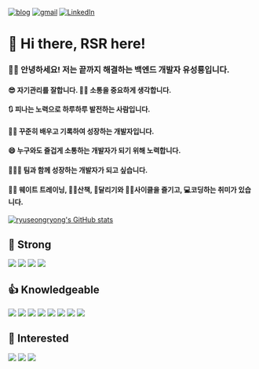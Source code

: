 [![blog](https://img.shields.io/badge/Blog-3cba54?style=flat-square&logo=Notion&logoColor=black)](https://ryuseongryong.notion.site/RSR-LOG-75a44d8f61464c3ca9de577c9818bcba) [![gmail](https://img.shields.io/badge/ryuseongryong@gmail.com-db3236?style=flat-square&logo=Gmail&logoColor=white)](mailto:ryuseongryong@gmail.com) [![LinkedIn](https://img.shields.io/badge/seongryong_ryu-0077b5?style=flat-square&logo=LinkedIn&logoColor=white)](https://www.linkedin.com/in/seongryong-ryu-2603b1182/)

# 👋 Hi there, RSR here!

### 👨‍💻 안녕하세요! 저는 끝까지 해결하는 백엔드 개발자 유성룡입니다.
#### 😎 자기관리를 잘합니다. 🙆‍♂️ 소통을 중요하게 생각합니다.
#### 🔃 피나는 노력으로 하루하루 발전하는 사람입니다.
#### 👨‍💻 꾸준히 배우고 기록하여 성장하는 개발자입니다.
#### 😄 누구와도 즐겁게 소통하는 개발자가 되기 위해 노력합니다.
#### 🧑‍🤝‍🧑 팀과 함께 성장하는 개발자가 되고 싶습니다.
#### 🏋️‍♂️ 웨이트 트레이닝, 🚶‍♂️산책, 🏃달리기와 🚴‍♂️사이클을 즐기고, 💻코딩하는 취미가 있습니다.

[![ryuseongryong's GitHub stats](https://github-readme-stats.vercel.app/api?username=ryuseongryong)](https://github.com/ryuseongryong)

## 💪 Strong
<img src="https://img.shields.io/badge/JavaScript-F7DF1E?style=flat-square&logo=JavaScript&logoColor=black"/> <img src="https://img.shields.io/badge/Node.js-339933?style=flat-square&logo=JavaScript&logoColor=white"/> <img src="https://img.shields.io/badge/MySQL-4479A1?style=flat-square&logo=MySQL&logoColor=white"/> <img src="https://img.shields.io/badge/Express-f0f0f0?style=flat-square&logo=Express&logoColor=black"/>

## 👍 Knowledgeable
<img src="https://img.shields.io/badge/TypeScript-3178C6?style=flat-square&logo=TypeScript&logoColor=white"/> <img src="https://img.shields.io/badge/NestJS-E0234E?style=flat-square&logo=NestJS&logoColor=white"/> <img src="https://img.shields.io/badge/{} TypeORM-orange?style=flat-square"/> <img src="https://img.shields.io/badge/EC2-FF9900?style=flat-square&logo=Amazon AWS&logoColor=white"/> <img src="https://img.shields.io/badge/S3-008001?style=flat-square&logo=Amazon AWS&logoColor=white"/> <img src="https://img.shields.io/badge/RDS-0097f5?style=flat-square&logo=Amazon AWS&logoColor=white"/> <img src="https://img.shields.io/badge/CodePipeline-0097f5?style=flat-square&logo=Amazon AWS&logoColor=white"/> <img src="https://img.shields.io/badge/CloudFront-d520be?style=flat-square&logo=Amazon AWS&logoColor=white"/>

## 🙏 Interested
<img src="https://img.shields.io/badge/Linux-FCC624?style=flat-square&logo=Linux&logoColor=black"/> <img src="https://img.shields.io/badge/AWS-000000?style=flat-square&logo=Amazon AWS&logoColor=white"/> <img src="https://img.shields.io/badge/Python-306998?style=flat-square&logo=Python&logoColor=white"/>

